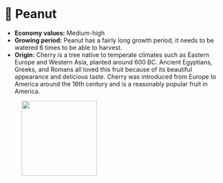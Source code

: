 # 🥜 Peanut

* **Economy values:** Medium-high
* **Growing period:** Peanut has a fairly long growth period, it needs to be watered 6 times to be able to harvest.
* **Origin:** Cherry is a tree native to temperate climates such as Eastern Europe and Western Asia, planted around 600 BC. Ancient Egyptians, Greeks, and Romans all loved this fruit because of its beautiful appearance and delicious taste. Cherry was introduced from Europe to America around the 16th century and is a reasonably popular fruit in America.

<div>

<figure><img src="../.gitbook/assets/4-1.png" alt="" width="175"><figcaption></figcaption></figure>

 

<figure><img src="../.gitbook/assets/tree-mid-4.png" alt=""><figcaption></figcaption></figure>

 

<figure><img src="../.gitbook/assets/tree-4.png" alt=""><figcaption></figcaption></figure>

</div>
